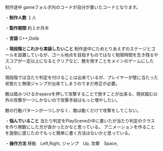 制作途中
gameフォルダ内のコードが自分が書いたコードとなります。

・**制作人数**
１人

・**製作期間**
約１か月半

・**言語**
C++,Dxlib

・**現段階とこれから実装したいこと**
制作途中にためとりあえずのステージとゴールを設置しているが、ゴール地点を目指すものではなく制限時間を生き残るやスコアが一定以上になるとクリアなど、敵を倒すことをメインのゲームにしたい。

現段階では当たり判定を付けることは出来ているが、プレイヤーが壁に当たった状態だと無限ジャンプが出来てしまうのでまだ修正が必要。

敵は踏みつけるかspaceを押して攻撃することで倒すことが出来る、現状踏む以外の攻撃が一つしかないので攻撃手段はもっと増やしたい。

敵の行動パターンが一つしかなく、敵は動くだけで攻撃をしてこない。

・**悩んでいること**
当たり判定をPlaySceneの中に書いたが当たり判定のクラスを作り関数にした方が良かったかなと思っている。
アニメーションを作ることを面倒に感じたのでもっと簡単に書く方法はないかと思っている。

・**操作方法**
移動　Left,Right,
ジャンプ　Up,
攻撃　Space,
